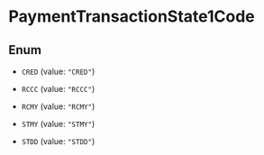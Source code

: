 
# PaymentTransactionState1Code

## Enum


* `CRED` (value: `"CRED"`)

* `RCCC` (value: `"RCCC"`)

* `RCMY` (value: `"RCMY"`)

* `STMY` (value: `"STMY"`)

* `STDD` (value: `"STDD"`)



